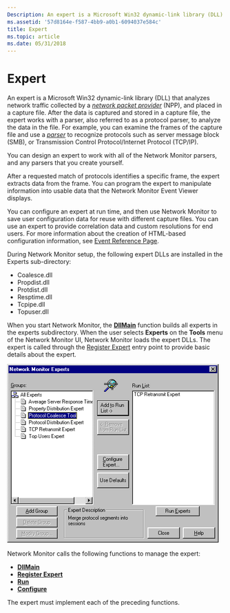 ```yaml
---
Description: An expert is a Microsoft Win32 dynamic-link library (DLL) that analyzes network traffic collected by a network packet provider (NPP), and placed in a capture file.
ms.assetid: '57d8164e-f587-4bb9-a0b1-6094037e584c'
title: Expert
ms.topic: article
ms.date: 05/31/2018
---
```


# Expert

An expert is a Microsoft Win32 dynamic-link library (DLL) that analyzes network traffic collected by a [*network packet provider*](n.md) (NPP), and placed in a capture file. After the data is captured and stored in a capture file, the expert works with a parser, also referred to as a protocol parser, to analyze the data in the file. For example, you can examine the frames of the capture file and use a [*parser*](p.md) to recognize protocols such as server message block (SMB), or Transmission Control Protocol/Internet Protocol (TCP/IP).

You can design an expert to work with all of the Network Monitor parsers, and any parsers that you create yourself.

After a requested match of protocols identifies a specific frame, the expert extracts data from the frame. You can program the expert to manipulate information into usable data that the Network Monitor Event Viewer displays.

You can configure an expert at run time, and then use Network Monitor to save user configuration data for reuse with different capture files. You can use an expert to provide correlation data and custom resolutions for end users. For more information about the creation of HTML-based configuration information, see [Event Reference Page](event-reference-page.md).

During Network Monitor setup, the following expert DLLs are installed in the Experts sub-directory:

-   Coalesce.dll
-   Propdist.dll
-   Protdist.dll
-   Resptime.dll
-   Tcpipe.dll
-   Topuser.dll

When you start Network Monitor, the [**DllMain**](dllmain-expert.md) function builds all experts in the experts subdirectory. When the user selects **Experts** on the **Tools** menu of the Network Monitor UI, Network Monitor loads the expert DLLs. The expert is called through the [Register Expert](register-expert.md) entry point to provide basic details about the expert.

![network monitor experts dialog box](images/expick.png)

Network Monitor calls the following functions to manage the expert:

-   [**DllMain**](dllmain-expert.md)
-   [**Register Expert**](register-expert.md)
-   [**Run**](run.md)
-   [**Configure**](configure.md)

The expert must implement each of the preceding functions.

 

 



